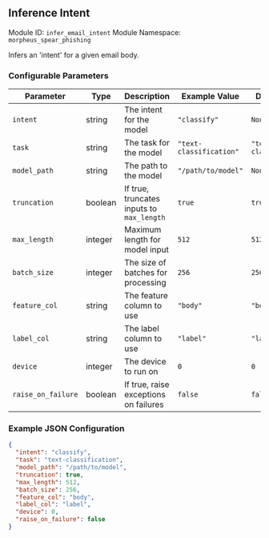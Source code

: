 <!--
SPDX-FileCopyrightText: Copyright (c) 2022-2024, NVIDIA CORPORATION & AFFILIATES. All rights reserved.
SPDX-License-Identifier: Apache-2.0

Licensed under the Apache License, Version 2.0 (the "License");
you may not use this file except in compliance with the License.
You may obtain a copy of the License at

http://www.apache.org/licenses/LICENSE-2.0

Unless required by applicable law or agreed to in writing, software
distributed under the License is distributed on an "AS IS" BASIS,
WITHOUT WARRANTIES OR CONDITIONS OF ANY KIND, either express or implied.
See the License for the specific language governing permissions and
limitations under the License.
-->

## Inference Intent

Module ID: `infer_email_intent`
Module Namespace: `morpheus_spear_phishing`

Infers an 'intent' for a given email body.

### Configurable Parameters

| Parameter          | Type | Description                             | Example Value         | Default Value           |
|--------------------|------|-----------------------------------------|-----------------------|-------------------------|
| `intent`           | string  | The intent for the model                | `"classify"`            | `None`                  |
| `task`             | string  | The task for the model                  | `"text-classification"` | `"text-classification"` |
| `model_path`       | string  | The path to the model                   | `"/path/to/model"`      | `None`                  |
| `truncation`       | boolean | If true, truncates inputs to `max_length` | `true`                  | `true`                  |
| `max_length`       | integer  | Maximum length for model input          | `512`                   | `512`                   |
| `batch_size`       | integer  | The size of batches for processing      | `256`                   | `256`                   |
| `feature_col`      | string  | The feature column to use               | `"body"`                | `"body"`                |
| `label_col`        | string  | The label column to use                 | `"label"`               | `"label"`               |
| `device`           | integer  | The device to run on                    | `0`                     | `0`                     |
| `raise_on_failure` | boolean | If true, raise exceptions on failures   | `false`                 | `false`                 |

### Example JSON Configuration

```json
{
  "intent": "classify",
  "task": "text-classification",
  "model_path": "/path/to/model",
  "truncation": true,
  "max_length": 512,
  "batch_size": 256,
  "feature_col": "body",
  "label_col": "label",
  "device": 0,
  "raise_on_failure": false
}

